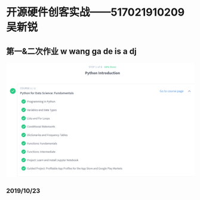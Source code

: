 # 开源硬件创客实战——517021910209 吴新锐
## 第一&二次作业 w wang ga de is a dj
![](https://github.com/ophwsjtu18/ohw19f/blob/master/student/wxr/HW1.png)
### 2019/10/23

